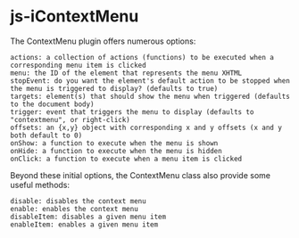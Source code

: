 # js-iContextMenu


The ContextMenu plugin offers numerous options:

    actions: a collection of actions (functions) to be executed when a corresponding menu item is clicked
    menu: the ID of the element that represents the menu XHTML
    stopEvent: do you want the element's default action to be stopped when the menu is triggered to display? (defaults to true)
    targets: element(s) that should show the menu when triggered (defaults to the document body)
    trigger: event that triggers the menu to display (defaults to "contextmenu", or right-click)
    offsets: an {x,y} object with corresponding x and y offsets (x and y both default to 0)
    onShow: a function to execute when the menu is shown
    onHide: a function to execute when the menu is hidden
    onClick: a function to execute when a menu item is clicked

Beyond these initial options, the ContextMenu class also provide some useful methods:

    disable: disables the context menu
    enable: enables the context menu
    disableItem: disables a given menu item
    enableItem: enables a given menu item
